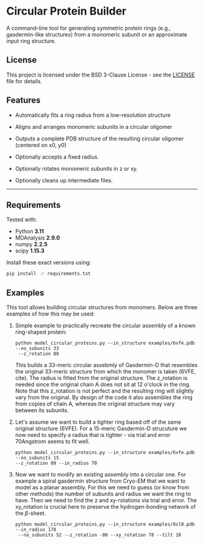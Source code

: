 # Circular Protein Builder

A command-line tool for generating symmetric protein rings (e.g., gasdermin-like structures) from a monomeric subunit or an approximate input ring structure.


## License

This project is licensed under the BSD 3-Clause License - see the [LICENSE](LICENSE) file for details.


## Features

- Automatically fits a ring radius from a low-resolution structure
- Aligns and arranges monomeric subunits in a circular oligomer
- Outputs a complete PDB structure of the resulting circular oligomer (centered on x0, y0)

- Optionally accepts a fixed radius.
- Optionally rotates monomeric subunits in z or xy.
- Optionally cleans up intermediate files.

---

## Requirements

Tested with:

- Python **3.11**
- MDAnalysis **2.9.0**
- numpy **2.2.5**
- scipy **1.15.3**

Install these exact versions using:

```bash
pip install -r requirements.txt
```

## Examples
This tool allows building circular structures from monomers. Below are three examples of how this may be used:

1. Simple example to practically recreate the circular assembly of a known ring-shaped protein:

    ```
    python model_circular_proteins.py --in_structure examples/6vfe.pdb --no_subunits 33
     --z_rotation 80
    ```

    This builds a 33-meric circular assebmly of Gasdermin-D that resembles the original 33-meric structure from which the monomer is taken (6VFE, cite). The radius is fitted from the original structure. The z_rotation is needed since the original chain A does not sit at 12 o'clock in the ring. Note that this z_rotation is not perfect and the resulting ring will slightly vary from the original. By design of the code it also assembles the ring from copies of chain A, whereas the original structure may vary between its subunits. 

2. Let's assume we want to build a tighter ring based off of the same original structure (6VFE). For a 15-meric Gasdermin-D strucuture we now need to specify a radius that is tighter - via trial and error 70Angstrom seems to fit well. 

    ```
    python model_circular_proteins.py --in_structure examples/6vfe.pdb --no_subunits 15 
    --z_rotation 80 --in_radius 70
    ```

3. Now we want to modify an existing assembly into a circular one. For example a spiral gasdermin structure from Cryo-EM that we want to model as a planar assembly. For this we need to guess (or know from other methods) the number of subunits and radius we want the ring to have. Then we need to find the z and xy-rotations via trial and error. The xy_rotation is crucial here to preserve the hydrogen-bonding network of the $\beta$-sheet. 

    ```
    python model_circular_proteins.py --in_structure examples/8sl0.pdb --in_radius 178
     --no_subunits 52 --z_rotation -80 --xy_rotation 78 --tilt 10
    ```

